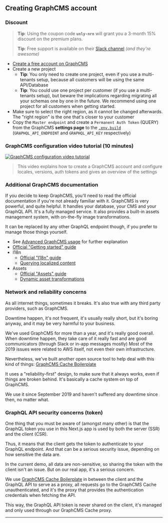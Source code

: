 
## Creating GraphCMS account

### Discount

> **Tip**: Using the coupon code **`unly-nrn`** will grant you a 3-month 15% discount on the premium plans.
>
> **Tip**: Free support is available on their [Slack channel](https://graphcms.slack.com) _(and they're awesome)_

- [Create a free account on GraphCMS](https://graphcms.com/?ref=unly-nrn)
- Create a new project
    - **Tip**: You only need to create one project, even if you use a multi-tenants setup, because all customers will be using the same API/Database
    - **Tip**: You could use one project per customer (if you use a multi-tenants setup), but beware the implications regarding migrating all your schemas one by one in the future. We recommend using one project for all customers when getting started.
- Make sure to select the right region, as it cannot be changed afterwards. The "right region" is the one that's closer to your customer
- Copy the `Master endpoint` and create a `Permanent Auth Token` (QUERY) from the GraphCMS **settings page** to the [`.env.build`](.env.build) (`GRAPHQL_API_ENDPOINT` and `GRAPHQL_API_KEY` respectively)

### GraphCMS configuration video tutorial (10 minutes)
[![GraphCMS configuration video tutorial](https://img.youtube.com/vi/ig5a7LXTiBM/maxresdefault.jpg)](http://youtu.be/ig5a7LXTiBM?hd=1)

> This video explains how to create a GraphCMS account and configure locales, versions, auth tokens and gives an overview of the settings

### Additional GraphCMS documentation

If you decide to keep GraphCMS, you'll need to read the official documentation if you're not already familiar with it.
GraphCMS is very powerful, and quite helpful. It handles your database, your CMS and your GraphQL API. It's a fully managed service.
It also provides a built-in assets management system, with on-the-fly image transformations.

It can be replaced by any other GraphQL endpoint though, if you prefer to manage those things yourself.

- See [Advanced GraphCMS usage](#advanced-graphcms-usage) for further explanation
- [Official "Getting started" guide](https://graphcms.com/docs/getting-started?ref=unly-nrn)
- I18n
    - [Official "I18n" guide](https://graphcms.com/docs/guides/i18n/)
    - [Querying localized content](https://graphcms.com/docs/api/content-api/#querying-localized-content)
- Assets
    - [Official "Assets" guide](https://graphcms.com/docs/assets/general)
    - [Dynamic asset transformations](https://graphcms.com/docs/assets/transformations)

### Network and reliability concerns

As all internet things, sometimes it breaks. It's also true with any third party providers, such as GraphCMS.

Downtime happen, it's not frequent, it's usually really short, but it's boring anyway, and it may be very harmful to your business.

We've used GraphCMS for more than a year, and it's really good overall. When downtime happen, they take care of it really fast and are good communicators (through Slack or in-app messages mostly)
Most of the 2019 issues were related to AWS itself, not even their own infrastructure.

Nevertheless, we've built another open source tool to help deal with this kind of things: [GraphCMS Cache Boilerplate](https://github.com/UnlyEd/GraphCMS-cache-boilerplate)

It uses a "reliability-first" design, to make sure that it always works, even if things are broken behind. It's basically a cache system on top of GraphCMS.

We use it since September 2019 and haven't suffered any downtime since then, no matter what.

### GraphQL API security concerns (token)

One thing that you must be aware of (amongst many other) is that the GraphQL token you use in this Next.js app is used by both the server (SSR) and the client (CSR).

Thus, it means that the client gets the token to authenticate to your GraphQL endpoint. And that can be a serious security issue, depending on how sensitive the data are.

In the current demo, all data are non-sensitive, so sharing the token with the client isn't an issue. But on our real app, it's a serious concern.

We use [GraphCMS Cache Boilerplate](https://github.com/UnlyEd/GraphCMS-cache-boilerplate) in between the client and the GraphQL API to serve as a proxy, all requests go to the GraphCMS Cache unauthenticated, and it's the proxy that provides the authentication credentials when fetching the API.

This way, the GraphQL API token is never shared on the client, it's managed and only used through our GraphCMS Cache proxy.

---
